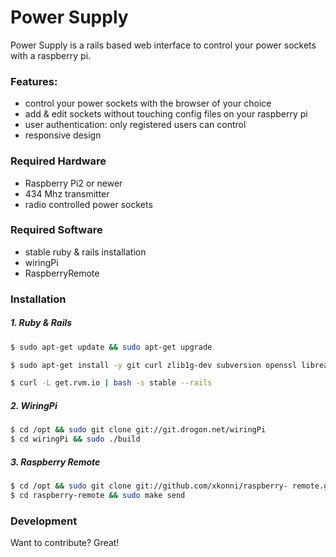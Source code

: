 # Power Supply

Power Supply is a rails based web interface to control your power sockets with a raspberry pi.
###  Features: 
- control your power sockets with the browser of your choice
- add & edit sockets without touching config files on your raspberry pi
- user authentication: only registered users can control
- responsive design

### Required Hardware
- Raspberry Pi2 or newer
- 434 Mhz transmitter
- radio controlled power sockets

### Required Software
- stable ruby & rails installation
- wiringPi
- RaspberryRemote

### Installation

##### 1. Ruby & Rails

```sh
$ sudo apt-get update && sudo apt-get upgrade
```
```sh
$ sudo apt-get install -y git curl zlib1g-dev subversion openssl libreadline6-dev git-core zlib1g libssl-dev libyaml-dev libsqlite3-dev sqlite3 libxml2-dev libxslt-dev autoconf automake libtool bison
```
```sh
$ curl -L get.rvm.io | bash -s stable --rails
```
##### 2. WiringPi
```sh
$ cd /opt && sudo git clone git://git.drogon.net/wiringPi
$ cd wiringPi && sudo ./build
```
##### 3. Raspberry Remote
```sh
$ cd /opt && sudo git clone git://github.com/xkonni/raspberry- remote.git
$ cd raspberry-remote && sudo make send
```


### Development

Want to contribute? Great!
